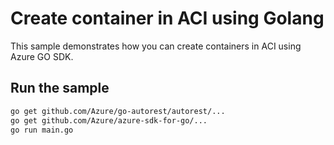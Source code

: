 # Create container in ACI using Golang

This sample demonstrates how you can create containers in ACI using Azure GO SDK.

## Run the sample

```bash
go get github.com/Azure/go-autorest/autorest/...
go get github.com/Azure/azure-sdk-for-go/...
go run main.go
```

